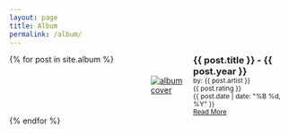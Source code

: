 ```yaml
---
layout: page
title: Album
permalink: /album/
---
```


<div style="display: grid; grid-template-columns: 1fr 1fr;">
  {% for post in site.album %}
		<div
			class="entry"
			style="display: flex; justify-content: center; align-items: center">
			<div style="flex: 30%">
				<a href="{{ site.baseurl }}{{ post.url }}"
					><img
						id="cover-small"
						alt="album cover"
						src="{{ post.cover }}"
				/></a>
			</div>
			<div style="flex: 70%">
				<h3 style="margin: 0;">{{ post.title }} - {{ post.year }}</h3>
					<small>
						by: {{ post.artist }}
					</small>
					<br />
					<small>
						{{ post.rating }}
					</small>
					<br />
					<small> {{ post.date | date: "%B %d, %Y" }}</small>
				<br />
				<small>
					<a
						href="{{ site.baseurl }}{{ post.url }}"
						class="read-more">
						Read More
					</a>
				</small>
			</div>
		</div>
  {% endfor %}
</div>
